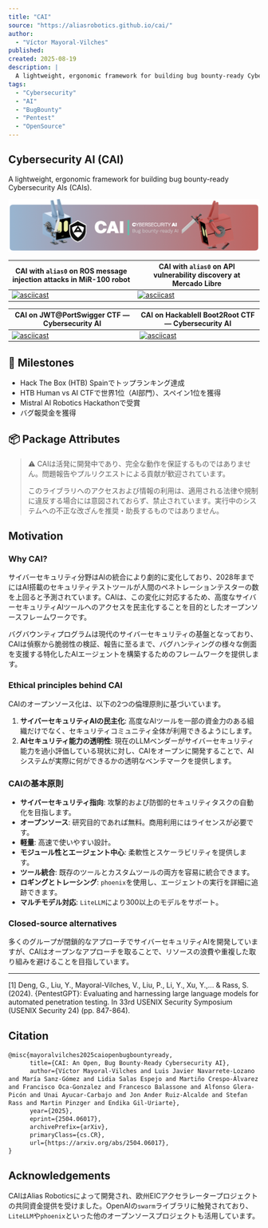 ```yaml
---
title: "CAI"
source: "https://aliasrobotics.github.io/cai/"
author:
  - "Víctor Mayoral-Vilches"
published:
created: 2025-08-19
description: |
  A lightweight, ergonomic framework for building bug bounty-ready Cybersecurity AIs (CAIs).
tags:
  - "Cybersecurity"
  - "AI"
  - "BugBounty"
  - "Pentest"
  - "OpenSource"
---
```

## Cybersecurity AI (CAI)

A lightweight, ergonomic framework for building bug bounty-ready Cybersecurity AIs (CAIs).

![](https://github.com/aliasrobotics/cai/raw/main/media/cai.png)

| CAI with `alias0` on ROS message injection attacks in MiR-100 robot | CAI with `alias0` on API vulnerability discovery at Mercado Libre |
| --- | --- |
| [![asciicast](https://asciinema.org/a/dNv705hZel2Rzrw0cju9HBGPh.svg)](https://asciinema.org/a/dNv705hZel2Rzrw0cju9HBGPh) | [![asciicast](https://asciinema.org/a/9Hc9z1uFcdNjqP3bY5y7wO1Ww.svg)](https://asciinema.org/a/9Hc9z1uFcdNjqP3bY5y7wO1Ww) |

| CAI on JWT@PortSwigger CTF — Cybersecurity AI | CAI on HackableII Boot2Root CTF — Cybersecurity AI |
| --- | --- |
| [![asciicast](https://asciinema.org/a/713487.svg)](https://asciinema.org/a/713487) | [![asciicast](https://asciinema.org/a/713485.svg)](https://asciinema.org/a/713485) |

## 🎯 Milestones

- Hack The Box (HTB) Spainでトップランキング達成
- HTB Human vs AI CTFで世界1位（AI部門）、スペイン1位を獲得
- Mistral AI Robotics Hackathonで受賞
- バグ報奨金を獲得

## 📦 Package Attributes

> ⚠️ CAIは活発に開発中であり、完全な動作を保証するものではありません。問題報告やプルリクエストによる貢献が歓迎されています。
>
> このライブラリへのアクセスおよび情報の利用は、適用される法律や規制に違反する場合には意図されておらず、禁止されています。実行中のシステムへの不正な改ざんを推奨・助長するものではありません。

## Motivation

### Why CAI?

サイバーセキュリティ分野はAIの統合により劇的に変化しており、2028年までにはAI搭載のセキュリティテストツールが人間のペネトレーションテスターの数を上回ると予測されています。CAIは、この変化に対応するため、高度なサイバーセキュリティAIツールへのアクセスを民主化することを目的としたオープンソースフレームワークです。

バグバウンティプログラムは現代のサイバーセキュリティの基盤となっており、CAIは偵察から脆弱性の検証、報告に至るまで、バグハンティングの様々な側面を支援する特化したAIエージェントを構築するためのフレームワークを提供します。

### Ethical principles behind CAI

CAIのオープンソース化は、以下の2つの倫理原則に基づいています。

1. **サイバーセキュリティAIの民主化**: 高度なAIツールを一部の資金力のある組織だけでなく、セキュリティコミュニティ全体が利用できるようにします。
2. **AIセキュリティ能力の透明性**: 現在のLLMベンダーがサイバーセキュリティ能力を過小評価している現状に対し、CAIをオープンに開発することで、AIシステムが実際に何ができるかの透明なベンチマークを提供します。

### CAIの基本原則

- **サイバーセキュリティ指向**: 攻撃的および防御的セキュリティタスクの自動化を目指します。
- **オープンソース**: 研究目的であれば無料。商用利用にはライセンスが必要です。
- **軽量**: 高速で使いやすい設計。
- **モジュール性とエージェント中心**: 柔軟性とスケーラビリティを提供します。
- **ツール統合**: 既存のツールとカスタムツールの両方を容易に統合できます。
- **ロギングとトレーシング**: `phoenix`を使用し、エージェントの実行を詳細に追跡できます。
- **マルチモデル対応**: `LiteLLM`により300以上のモデルをサポート。

### Closed-source alternatives

多くのグループが閉鎖的なアプローチでサイバーセキュリティAIを開発していますが、CAIはオープンなアプローチを取ることで、リソースの浪費や重複した取り組みを避けることを目指しています。

---

[1] Deng, G., Liu, Y., Mayoral-Vilches, V., Liu, P., Li, Y., Xu, Y.,... & Rass, S. (2024). {PentestGPT}: Evaluating and harnessing large language models for automated penetration testing. In 33rd USENIX Security Symposium (USENIX Security 24) (pp. 847-864).

## Citation

```
@misc{mayoralvilches2025caiopenbugbountyready,
      title={CAI: An Open, Bug Bounty-Ready Cybersecurity AI},
      author={Víctor Mayoral-Vilches and Luis Javier Navarrete-Lozano and María Sanz-Gómez and Lidia Salas Espejo and Martiño Crespo-Álvarez and Francisco Oca-Gonzalez and Francesco Balassone and Alfonso Glera-Picón and Unai Ayucar-Carbajo and Jon Ander Ruiz-Alcalde and Stefan Rass and Martin Pinzger and Endika Gil-Uriarte},
      year={2025},
      eprint={2504.06017},
      archivePrefix={arXiv},
      primaryClass={cs.CR},
      url={https://arxiv.org/abs/2504.06017},
}
```

## Acknowledgements

CAIはAlias Roboticsによって開発され、欧州EICアクセラレータープロジェクトの共同資金提供を受けました。OpenAIの`swarm`ライブラリに触発されており、`LiteLLM`や`phoenix`といった他のオープンソースプロジェクトも活用しています。
